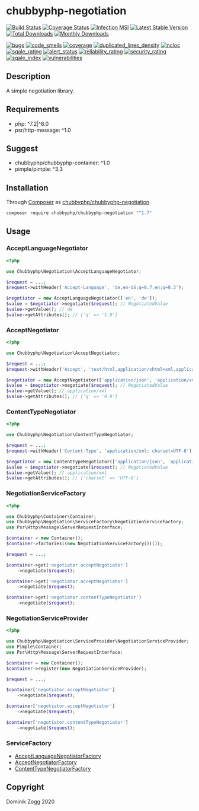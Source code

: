 # chubbyphp-negotiation

[![Build Status](https://api.travis-ci.org/chubbyphp/chubbyphp-negotiation.png?branch=master)](https://travis-ci.org/chubbyphp/chubbyphp-negotiation)
[![Coverage Status](https://coveralls.io/repos/github/chubbyphp/chubbyphp-negotiation/badge.svg?branch=master)](https://coveralls.io/github/chubbyphp/chubbyphp-negotiation?branch=master)
[![Infection MSI](https://badge.stryker-mutator.io/github.com/chubbyphp/chubbyphp-negotiation/master)](https://travis-ci.org/chubbyphp/chubbyphp-negotiation)
[![Latest Stable Version](https://poser.pugx.org/chubbyphp/chubbyphp-negotiation/v/stable.png)](https://packagist.org/packages/chubbyphp/chubbyphp-negotiation)
[![Total Downloads](https://poser.pugx.org/chubbyphp/chubbyphp-negotiation/downloads.png)](https://packagist.org/packages/chubbyphp/chubbyphp-negotiation)
[![Monthly Downloads](https://poser.pugx.org/chubbyphp/chubbyphp-negotiation/d/monthly)](https://packagist.org/packages/chubbyphp/chubbyphp-negotiation)

[![bugs](https://sonarcloud.io/api/project_badges/measure?project=chubbyphp_chubbyphp-negotiation&metric=bugs)](https://sonarcloud.io/dashboard?id=chubbyphp_chubbyphp-negotiation)
[![code_smells](https://sonarcloud.io/api/project_badges/measure?project=chubbyphp_chubbyphp-negotiation&metric=code_smells)](https://sonarcloud.io/dashboard?id=chubbyphp_chubbyphp-negotiation)
[![coverage](https://sonarcloud.io/api/project_badges/measure?project=chubbyphp_chubbyphp-negotiation&metric=coverage)](https://sonarcloud.io/dashboard?id=chubbyphp_chubbyphp-negotiation)
[![duplicated_lines_density](https://sonarcloud.io/api/project_badges/measure?project=chubbyphp_chubbyphp-negotiation&metric=duplicated_lines_density)](https://sonarcloud.io/dashboard?id=chubbyphp_chubbyphp-negotiation)
[![ncloc](https://sonarcloud.io/api/project_badges/measure?project=chubbyphp_chubbyphp-negotiation&metric=ncloc)](https://sonarcloud.io/dashboard?id=chubbyphp_chubbyphp-negotiation)
[![sqale_rating](https://sonarcloud.io/api/project_badges/measure?project=chubbyphp_chubbyphp-negotiation&metric=sqale_rating)](https://sonarcloud.io/dashboard?id=chubbyphp_chubbyphp-negotiation)
[![alert_status](https://sonarcloud.io/api/project_badges/measure?project=chubbyphp_chubbyphp-negotiation&metric=alert_status)](https://sonarcloud.io/dashboard?id=chubbyphp_chubbyphp-negotiation)
[![reliability_rating](https://sonarcloud.io/api/project_badges/measure?project=chubbyphp_chubbyphp-negotiation&metric=reliability_rating)](https://sonarcloud.io/dashboard?id=chubbyphp_chubbyphp-negotiation)
[![security_rating](https://sonarcloud.io/api/project_badges/measure?project=chubbyphp_chubbyphp-negotiation&metric=security_rating)](https://sonarcloud.io/dashboard?id=chubbyphp_chubbyphp-negotiation)
[![sqale_index](https://sonarcloud.io/api/project_badges/measure?project=chubbyphp_chubbyphp-negotiation&metric=sqale_index)](https://sonarcloud.io/dashboard?id=chubbyphp_chubbyphp-negotiation)
[![vulnerabilities](https://sonarcloud.io/api/project_badges/measure?project=chubbyphp_chubbyphp-negotiation&metric=vulnerabilities)](https://sonarcloud.io/dashboard?id=chubbyphp_chubbyphp-negotiation)


## Description

A simple negotiation library.

## Requirements

 * php: ^7.2|^8.0
 * psr/http-message: ^1.0

## Suggest

 * chubbyphp/chubbyphp-container: ^1.0
 * pimple/pimple: ^3.3

## Installation

Through [Composer](http://getcomposer.org) as [chubbyphp/chubbyphp-negotiation][1].

```sh
composer require chubbyphp/chubbyphp-negotiation "^1.7"
```

## Usage

### AcceptLanguageNegotiator

```php
<?php

use Chubbyphp\Negotiation\AcceptLanguageNegotiator;

$request = ...;
$request->withHeader('Accept-Language', 'de,en-US;q=0.7,en;q=0.3');

$negotiator = new AcceptLanguageNegotiator(['en', 'de']);
$value = $negotiator->negotiate($request); // NegotiatedValue
$value->getValue(); // de
$value->getAttributes(); // ['q' => '1.0']
```

### AcceptNegotiator

```php
<?php

use Chubbyphp\Negotiation\AcceptNegotiator;

$request = ...;
$request->withHeader('Accept', 'text/html,application/xhtml+xml,application/xml;q=0.9,*/*;q =0.8');

$negotiator = new AcceptNegotiator(['application/json', 'application/xml', 'application/x-yaml']);
$value = $negotiator->negotiate($request); // NegotiatedValue
$value->getValue(); // application/xml
$value->getAttributes(); // ['q' => '0.9']
```

### ContentTypeNegotiator

```php
<?php

use Chubbyphp\Negotiation\ContentTypeNegotiator;

$request = ...;
$request->withHeader('Content-Type', 'application/xml; charset=UTF-8');

$negotiator = new ContentTypeNegotiator(['application/json', 'application/xml', 'application/x-yaml']);
$value = $negotiator->negotiate($request); // NegotiatedValue
$value->getValue(); // application/xml
$value->getAttributes(); // ['charset' => 'UTF-8']
```

### NegotiationServiceFactory

```php
<?php

use Chubbyphp\Container\Container;
use Chubbyphp\Negotiation\ServiceFactory\NegotiationServiceFactory;
use Psr\Http\Message\ServerRequestInterface;

$container = new Container();
$container->factories((new NegotiationServiceFactory())());

$request = ...;

$container->get('negotiator.acceptNegotiator')
    ->negotiate($request);

$container->get('negotiator.acceptNegotiator')
    ->negotiate($request);

$container->get('negotiator.contentTypeNegotiator')
    ->negotiate($request);
```

### NegotiationServiceProvider

```php
<?php

use Chubbyphp\Negotiation\ServiceProvider\NegotiationServiceProvider;
use Pimple\Container;
use Psr\Http\Message\ServerRequestInterface;

$container = new Container();
$container->register(new NegotiationServiceProvider);

$request = ...;

$container['negotiator.acceptNegotiator']
    ->negotiate($request);

$container['negotiator.acceptNegotiator']
    ->negotiate($request);

$container['negotiator.contentTypeNegotiator']
    ->negotiate($request);
```

### ServiceFactory

 * [AcceptLanguageNegotiatorFactory][2]
 * [AcceptNegotiatorFactory][3]
 * [ContentTypeNegotiatorFactory][4]

## Copyright

Dominik Zogg 2020

[1]: https://packagist.org/packages/chubbyphp/chubbyphp-negotiation

[2]: doc/ServiceFactory/AcceptLanguageNegotiatorFactory.md
[3]: doc/ServiceFactory/AcceptNegotiatorFactory.md
[4]: doc/ServiceFactory/ContentTypeNegotiatorFactory.md
